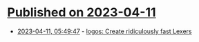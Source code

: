 # [Published on 2023-04-11](index.md)

* [2023-04-11, 05:49:47](https://lobste.rs/s/l9akth/logos_create_ridiculously_fast_lexers) - [logos: Create ridiculously fast Lexers](https://github.com/maciejhirsz/logos)
